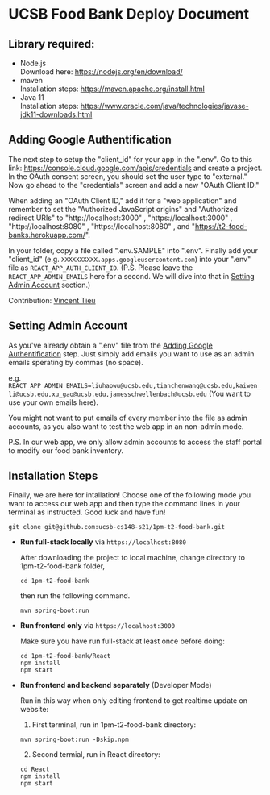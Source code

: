 # UCSB Food Bank Deploy Document

## Library required:
- Node.js<br />
  Download here: https://nodejs.org/en/download/
- maven<br />
  Installation steps: https://maven.apache.org/install.html
- Java 11<br />
Installation steps: https://www.oracle.com/java/technologies/javase-jdk11-downloads.html

## Adding Google Authentification

The next step to setup the "client_id" for your app in the ".env". Go to this link: https://console.cloud.google.com/apis/credentials and create a project. In the OAuth consent screen, you should set the user type to "external." Now go ahead to the "credentials" screen and add a new "OAuth Client ID."

When adding an "OAuth Client ID," add it for a "web application" and remember to set the "Authorized JavaScript origins" and "Authorized redirect URIs" to "http://localhost:3000" , "https://localhost:3000" , "http://localhost:8080" , "https://localhost:8080" , and "https://t2-food-banks.herokuapp.com/".

In your folder, copy a file called ".env.SAMPLE" into ".env". Finally add your "client_id" (e.g. `XXXXXXXXXX.apps.googleusercontent.com`) into your ".env" file as `REACT_APP_AUTH_CLIENT_ID`. (P.S. Please leave the `REACT_APP_ADMIN_EMAILS` here for a second. We will dive into that in [Setting Admin Account](https://github.com/ucsb-cs148-s21/1pm-t2-food-bank/blob/main/docs/DEPLOY.md#setting-admin-account) section.)

Contribution: [Vincent Tieu](https://github.com/ucsb-cs148-s21/ReactGoogleAuthStarter)

## Setting Admin Account

As you've already obtain a ".env" file from the [Adding Google Authentification](https://github.com/ucsb-cs148-s21/1pm-t2-food-bank/blob/main/docs/DEPLOY.md#adding-google-authentification) step. Just simply add emails you want to use as an admin emails sperating by commas (no space). 

e.g. `REACT_APP_ADMIN_EMAILS=liuhaowu@ucsb.edu,tianchenwang@ucsb.edu,kaiwen_li@ucsb.edu,xu_gao@ucsb.edu,jamesschwellenbach@ucsb.edu` (You want to use your own emails here).

You might not want to put emails of every member into the file as admin accounts, as you also want to test the web app in an non-admin mode.

P.S. In our web app, we only allow admin accounts to access the staff portal to modify our food bank inventory.

## Installation Steps

Finally, we are here for intallation! Choose one of the following mode you want to access our web app and then type the command lines in your terminal as instructed. Good luck and have fun!

    git clone git@github.com:ucsb-cs148-s21/1pm-t2-food-bank.git

- **Run full-stack locally** via `https://localhost:8080`

    After downloading the project to local machine, change directory to 1pm-t2-food-bank folder,
    ```
    cd 1pm-t2-food-bank
    ```
    
    then run the following command.
    ```
    mvn spring-boot:run
    ```

- **Run frontend only** via `https://localhost:3000` 

    Make sure you have run full-stack at least once before doing:
    ```
    cd 1pm-t2-food-bank/React
    npm install
    npm start
    ```

- **Run frontend and backend separately** (Developer Mode)

    Run in this way when only editing frontend to get realtime update on website:

    1. First terminal, run in 1pm-t2-food-bank directory:
    ```
    mvn spring-boot:run -Dskip.npm
    ```
    2. Second termial, run in React directory:
    ```
    cd React
    npm install
    npm start
    ```
